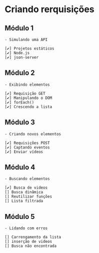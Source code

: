# Criando rerquisições

## Módulo 1

    - Simulando uma API

    [✔️] Projetos estáticos
    [✔️] Node.js
    [✔️] json-server

## Módulo 2

    - Exibindo elementos

    [✔️] Requisição GET
    [✔️] Manipulando o DOM
    [✔️] forEach()
    [✔️] Crescendo a lista

## Módulo 3

    - Criando novos elementos

    [✔️] Requisições POST
    [✔️] Captando eventos
    [✔️] Enviar vídeos

## Módulo 4

    - Buscando elementos

    [✔️] Busca de videos
    [] Busca dinâmica
    [] Reutilizar funções
    [] Lista filtrada

## Módulo 5

    - Lidando com erros

    [] Carrengamento da lista
    [] inserção de videos
    [] Busca não encontrada

